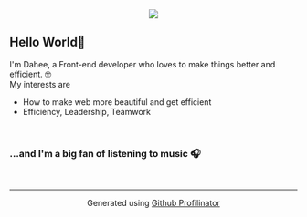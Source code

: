 
<div align="center">
<a href="https://hits.seeyoufarm.com"><img src="https://hits.seeyoufarm.com/api/count/incr/badge.svg?url=https%3A%2F%2Fgithub.com%2Fdaheejo&count_bg=%233DC89E&title_bg=%23555555&icon=&icon_color=%23E7E7E7&title=hits&edge_flat=false"/></a>
</div>  

## Hello World👋  
I'm Dahee, a Front-end developer who loves to make things better and efficient. 🤓<br>
My interests are <br>
- How to make web more beautiful and get efficient
- Efficiency, Leadership, Teamwork
<br/>  

### ...and I'm a big fan of listening to music 🎧

<br/> 




----
<div align="center">Generated using <a href="https://profilinator.rishav.dev/" target="_blank">Github Profilinator</a></div>

